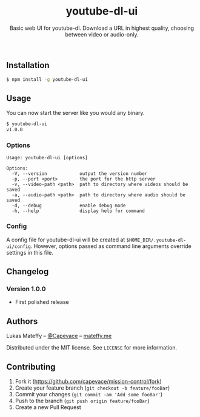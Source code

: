 <div align="center">
	<!-- <a href="https://mateffy.me/mission-control-project">
		<img src="resources/icon-web.png">
	</a> -->
	<h1>youtube-dl-ui</h1>
	<p>
		Basic web UI for youtube-dl. Download a URL in highest quality, choosing between video or audio-only.
	</p>
</div>

<br>

## Installation
```sh
$ npm install -g youtube-dl-ui
```

## Usage
You can now start the server like you would any binary.
```sh
$ youtube-dl-ui
v1.0.0
```

### Options
```
Usage: youtube-dl-ui [options]

Options:
  -V, --version            output the version number
  -p, --port <port>        the port for the http server
  -v, --video-path <path>  path to directory where videos should be saved
  -a, --audio-path <path>  path to directory where audio should be saved
  -d, --debug              enable debug mode
  -h, --help               display help for command
```

### Config
A config file for youtube-dl-ui will be created at `$HOME_DIR/.youtube-dl-ui/config`. However, options passed as command line arguments override settings in this file.

## Changelog
### Version 1.0.0
- First polished release

## Authors
Lukas Mateffy – [@Capevace](https://twitter.com/capevace) – [mateffy.me](https://mateffy.me)

Distributed under the MIT license. See `LICENSE` for more information.

## Contributing

1. Fork it (<https://github.com/capevace/mission-control/fork>)
2. Create your feature branch (`git checkout -b feature/fooBar`)
3. Commit your changes (`git commit -am 'Add some fooBar'`)
4. Push to the branch (`git push origin feature/fooBar`)
5. Create a new Pull Request
